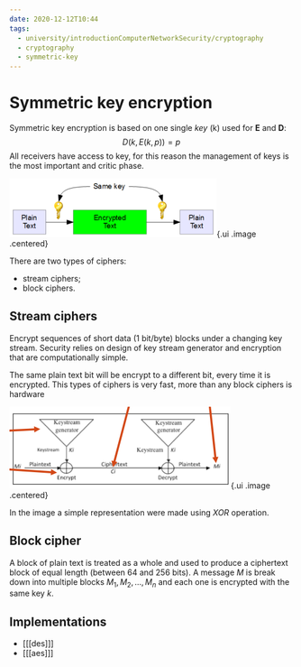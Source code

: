 ```yaml
---
date: 2020-12-12T10:44
tags:
  - university/introductionComputerNetworkSecurity/cryptography
  - cryptography
  - symmetric-key
---
```


# Symmetric key encryption
Symmetric key encryption is based on one single *key* (k) used for **E** and **D**:
$$
D(k, E(k,p)) = p
$$
All receivers have access to key, for this reason the management of keys is the most important and critic phase.

![Symmetric cipher](./static/symmetricCipher.png){.ui .image .centered}

There are two types of ciphers:

* stream ciphers;
* block ciphers.

## Stream ciphers
Encrypt sequences of short data (1 bit/byte) blocks under a changing key stream. Security relies on design of key stream generator and encryption that are computationally simple.

The same plain text bit will be encrypt to a different bit, every time it is encrypted. This types of ciphers is very fast, more than any block ciphers is hardware

![Stream cipher](./static/streamCipher.png){.ui .image .centered}

In the image a simple representation were made using *XOR* operation.

## Block cipher
A block of plain text is treated as a whole and used to produce a ciphertext block of equal length (between 64 and 256 bits).
A message $M$ is break down into multiple blocks $M_1,M_2,\dots , M_n$ and each one is encrypted with the same key $k$.  

## Implementations

* [[[des]]]
* [[[aes]]]
